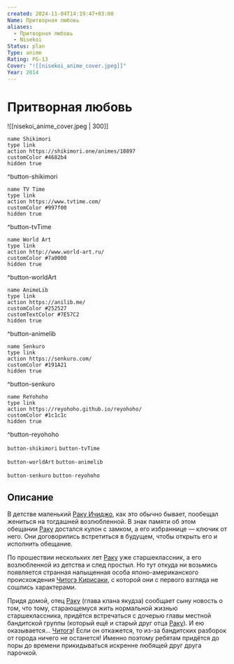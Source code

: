 ```yaml
---
created: 2024-11-04T14:19:47+03:00
Name: Притворная любовь
aliases:
  - Притворная любовь
  - Nisekoi
Status: plan
Type: anime
Rating: PG-13
Cover: "![[nisekoi_anime_cover.jpeg]]"
Year: 2014
---
```


# Притворная любовь

![[nisekoi_anime_cover.jpeg | 300]]

```button
name Shikimori
type link
action https://shikimori.one/animes/18897
customColor #4682b4
hidden true
```
^button-shikimori

```button
name TV Time
type link
action https://www.tvtime.com/
customColor #997f00
hidden true
```
^button-tvTime

```button
name World Art
type link
action http://www.world-art.ru/
customColor #7a0000
hidden true
```
^button-worldArt

```button
name AnimeLib
type link
action https://anilib.me/
customColor #252527
customTextColor #7E57C2
hidden true
```
^button-animelib

```button
name Senkuro
type link
action https://senkuro.com/
customColor #191A21
hidden true
```
^button-senkuro

```button
name ReYohoho
type link
action https://reyohoho.github.io/reyohoho/
customColor #1c1c1c
hidden true
```
^button-reyohoho

`button-shikimori` `button-tvTime`

`button-worldArt` `button-animelib`

`button-senkuro` `button-reyohoho`

## Описание

В детстве маленький [Раку Ичиджо](https://shikimori.one/characters/48393-raku-ichijou), как это обычно бывает, пообещал жениться на тогдашней возлюбленной. В знак памяти об этом обещании [Раку](https://shikimori.one/characters/48393-raku-ichijou) достался кулон с замком, а его избраннице — ключик от него. Они договорились встретиться в будущем, чтобы открыть его и исполнить обещание.

По прошествии нескольких лет [Раку](https://shikimori.one/characters/48393-raku-ichijou) уже старшеклассник, а его возлюбленной из детства и след простыл. Но тут откуда ни возьмись появляется странная напыщенная особа японо-американского происхождения [Читогэ Кирисаки](https://shikimori.one/characters/z48391-chitoge-kirisaki), с которой они с первого взгляда не сошлись характерами.

Придя домой, отец [Раку](https://shikimori.one/characters/48393-raku-ichijou) (глава клана якудза) сообщает сыну новость о том, что тому, старающемуся жить нормальной жизнью старшеклассника, придётся встречаться с дочерью главы местной бандитской группы (который ещё и старый друг отца [Раку](https://shikimori.one/characters/48393-raku-ichijou)). И ею оказывается... [Читогэ](https://shikimori.one/characters/z48391-chitoge-kirisaki)! Если он откажется, то из-за бандитских разборок от города ничего не останется! Именно поэтому ребятам придётся до поры до времени прикидываться искренне любящей друг друга парочкой.
